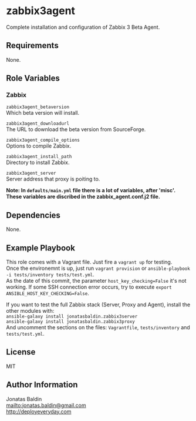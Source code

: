 zabbix3agent
=============

Complete installation and configuration of Zabbix 3 Beta Agent.

Requirements
------------

None.

Role Variables
--------------

### Zabbix

`zabbix3agent_betaversion`    
Which beta version will install.

`zabbix3agent_downloadurl`    
The URL to download the beta version from SourceForge.

`zabbix3agent_compile_options`    
Options to compile Zabbix.

`zabbix3agent_install_path`    
Directory to install Zabbix.

`zabbix3agent_server`    
Server address that proxy is poiting to.

**Note: In `defaults/main.yml` file there is a lot of variables, after 'misc'. These variables are discribed in the zabbix_agent.conf.j2 file.**

Dependencies
------------

None.

Example Playbook
----------------

This role comes with a Vagrant file. Just fire a `vagrant up` for testing.     
Once the environemnt is up, just run `vagrant provision` or `ansible-playbook -i tests/inventory tests/test.yml`.     
As the date of this commit, the parameter `host_key_checking=False` it's not working. If some SSH connection error occurs, try to execute `export ANSIBLE_HOST_KEY_CHECKING=False`.    

If you want to test the full Zabbix stack (Server, Proxy and Agent), install the other modules with:     
`ansible-galaxy install jonatasbaldin.zabbix3server`     
`ansible-galaxy install jonatasbaldin.zabbix3proxy`     
And uncomment the sections on the files: `Vagrantfile`, `tests/inventory` and `tests/test.yml`.     

License
-------

MIT

Author Information
------------------

Jonatas Baldin      
<mailto:jonatas.baldin@gmail.com>      
http://deployeveryday.com
